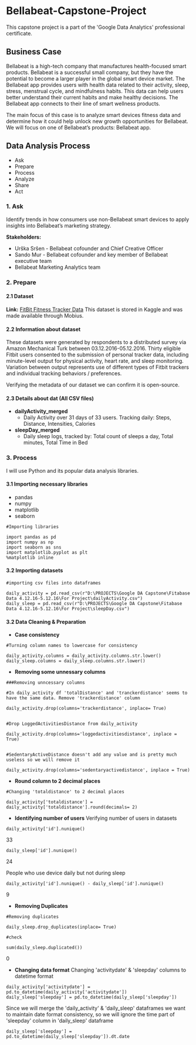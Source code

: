 # Bellabeat-Capstone-Project
This capstone project is a part of the 'Google Data Analytics' professional certificate.

## Business Case
Bellabeat is a high-tech company that manufactures health-focused smart products. Bellabeat is a successful small company, but they have the potential to become a larger player in the global smart device market. The Bellabeat app provides users with health data related to their activity, sleep, stress, menstrual cycle, and mindfulness habits. This data can help users better understand their current habits and make healthy decisions. The Bellabeat app connects to their line of smart wellness products.

The main focus of this case is to analyze smart devices fitness data and determine how it could help unlock new growth opportunities for Bellabeat. We will focus on one of Bellabeat’s products: Bellabeat app.

## Data Analysis Process
- Ask
- Prepare
- Process
- Analyze
- Share
- Act

### 1. Ask
Identify trends in how consumers use non-Bellabeat smart devices to apply insights into Bellabeat’s marketing strategy.

**Stakeholders:**
- Urška Sršen - Bellabeat cofounder and Chief Creative Officer
- Sando Mur - Bellabeat cofounder and key member of Bellabeat executive team
- Bellabeat Marketing Analytics team

### 2. Prepare
#### 2.1 Dataset
**Link:** [FitBit Fitness Tracker Data](https://www.kaggle.com/datasets/arashnic/fitbit)
This dataset is stored in Kaggle and was made available through Mobius.

#### 2.2 Information about dataset
These datasets were generated by respondents to a distributed survey via Amazon Mechanical Turk between 03.12.2016-05.12.2016. Thirty eligible Fitbit users consented to the submission of personal tracker data, including minute-level output for physical activity, heart rate, and sleep monitoring. Variation between output represents use of different types of Fitbit trackers and individual tracking behaviors / preferences.

Verifying the metadata of our dataset we can confirm it is open-source.

#### 2.3 Details about dat (All CSV files)
- **dailyActivity_merged**
  - Daily Activity over 31 days of 33 users. Tracking daily: Steps, Distance, Intensities, Calories
- **sleepDay_merged**
  - Daily sleep logs, tracked by: Total count of sleeps a day, Total minutes, Total Time in Bed

### 3. Process
I will use Python and its popular data analysis libraries.

#### 3.1 Importing necessary libraries
- pandas
- numpy
- matplotlib
- seaborn

```
#Importing libraries

import pandas as pd
import numpy as np
import seaborn as sns
import matplotlib.pyplot as plt
%matplotlib inline
```
#### 3.2 Importing datasets

```
#importing csv files into dataframes

daily_activity = pd.read_csv(r"D:\PROJECTS\Google DA Capstone\Fitabase Data 4.12.16-5.12.16\For Project\dailyActivity.csv")
daily_sleep = pd.read_csv(r"D:\PROJECTS\Google DA Capstone\Fitabase Data 4.12.16-5.12.16\For Project\sleepDay.csv")
```

#### 3.2 Data Cleaning & Preparation

- **Case consistency**

```
#Turning column names to lowercase for consistency

daily_activity.columns = daily_activity.columns.str.lower()
daily_sleep.columns = daily_sleep.columns.str.lower()
```
- **Removing some unnessary columns**

```
###Removing unncessary columns

#In daily_activity df 'totalDistance' and 'tranckerdistance' seems to have the same data. Remove 'trackerdistance' column

daily_activity.drop(columns='trackerdistance', inplace= True)


#Drop LoggedActivitiesDistance from daily_activity

daily_activity.drop(columns='loggedactivitiesdistance', inplace = True)


#SedentaryActiveDistance doesn't add any value and is pretty much useless so we will remove it

daily_activity.drop(columns='sedentaryactivedistance', inplace = True)
```
- **Round column to 2 decimal places**

```
#Changing 'totaldistance' to 2 decimal places

daily_activity['totaldistance'] = daily_activity['totaldistance'].round(decimals= 2)
```

- **Identifying number of users**
Verifying number of users in datasets
```
daily_activity['id'].nunique()
```
33
```
daily_sleep['id'].nunique()
```
24

People who use device daily but not during sleep
```
daily_activity['id'].nunique() - daily_sleep['id'].nunique()
```
9

- **Removing Duplicates**
```
#Removing duplicates

daily_sleep.drop_duplicates(inplace= True)

#check

sum(daily_sleep.duplicated())
```
0

- **Changing data format**
Changing 'activitydate' & 'sleepday' columns to datetime format
```
daily_activity['activitydate'] = pd.to_datetime(daily_activity['activitydate'])
daily_sleep['sleepday'] = pd.to_datetime(daily_sleep['sleepday'])
```

Since we will merge the 'daily_activity' & 'daily_sleep' dataframes we want to maintain date format consistency, 
so we will ignore the time part of 'sleepday' column in 'daily_sleep' dataframe

```
daily_sleep['sleepday'] = pd.to_datetime(daily_sleep['sleepday']).dt.date
```
